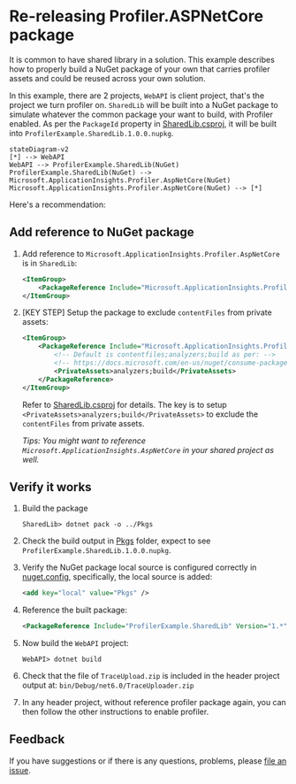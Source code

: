 # Re-releasing Profiler.ASPNetCore package

It is common to have shared library in a solution. This example describes how to properly build a NuGet package of your own that carries profiler assets and could be reused across your own solution.

In this example, there are 2 projects, `WebAPI` is client project, that's the project we turn profiler on. `SharedLib` will be built into a NuGet package to simulate whatever the common package your want to build, with Profiler enabled. As per the `PackageId` property in [SharedLib.csproj](./SharedLib/SharedLib.csproj), it will be built into `ProfilerExample.SharedLib.1.0.0.nupkg`.

```mermaid
stateDiagram-v2
[*] --> WebAPI
WebAPI --> ProfilerExample.SharedLib(NuGet)
ProfilerExample.SharedLib(NuGet) --> Microsoft.ApplicationInsights.Profiler.AspNetCore(NuGet)
Microsoft.ApplicationInsights.Profiler.AspNetCore(NuGet) --> [*]
```

Here's a recommendation:

## Add reference to NuGet package

1. Add reference to `Microsoft.ApplicationInsights.Profiler.AspNetCore` is in `SharedLib`:

    ```xml
    <ItemGroup>
        <PackageReference Include="Microsoft.ApplicationInsights.Profiler.AspNetCore" Version="2.*" />
    </ItemGroup>
    ```

1. [KEY STEP] Setup the package to exclude `contentFiles` from private assets:

    ```xml
    <ItemGroup>
        <PackageReference Include="Microsoft.ApplicationInsights.Profiler.AspNetCore" Version="2.*">
            <!-- Default is contentfiles;analyzers;build as per: -->
            <!-- https://docs.microsoft.com/en-us/nuget/consume-packages/package-references-in-project-files#controlling-dependency-assets -->
            <PrivateAssets>analyzers;build</PrivateAssets>
        </PackageReference>
    </ItemGroup>
    ```
    Refer to [SharedLib.csproj](./SharedLib/SharedLib.csproj) for details. The key is to setup `<PrivateAssets>analyzers;build</PrivateAssets>` to exclude the `contentFiles` from private assets.

    _Tips: You might want to reference `Microsoft.ApplicationInsights.AspNetCore` in your shared project as well._

## Verify it works

1. Build the package

    ```shell
    SharedLib> dotnet pack -o ../Pkgs
    ```

1. Check the build output in [Pkgs](./Pkgs/) folder, expect to see `ProfilerExample.SharedLib.1.0.0.nupkg`.
1. Verify the NuGet package local source is configured correctly in [nuget.config](./nuget.config), specifically, the local source is added:

    ```xml
    <add key="local" value="Pkgs" />
    ```

1. Reference the built package:

    ```xml
    <PackageReference Include="ProfilerExample.SharedLib" Version="1.*" />
    ```

1. Now build the `WebAPI` project:

    ```shell
    WebAPI> dotnet build
    ```

1. Check that the file of `TraceUpload.zip` is included in the header project output at: `bin/Debug/net6.0/TraceUploader.zip`

1. In any header project, without reference profiler package again, you can then follow the other instructions to enable profiler.

## Feedback

If you have suggestions or if there is any questions, problems, please [file an issue](https://github.com/microsoft/ApplicationInsights-Profiler-AspNetCore/issues).